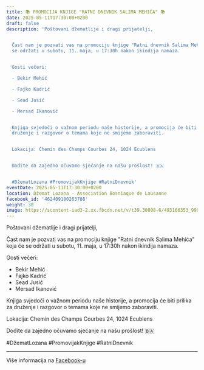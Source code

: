 ```yaml
---
title: 📚 PROMOCIJA KNJIGE "RATNI DNEVNIK SALIMA MEHIĆA" 📚
date: 2025-05-11T17:30:00+0200
draft: false
description: 'Poštovani džematlije i dragi prijatelji,


  Čast nam je pozvati vas na promociju knjige "Ratni dnevnik Salima Mehića" koja će
  se održati u subotu, 11. maja, u 17:30h nakon ikindija namaza.


  Gosti večeri:

  - Bekir Mehić

  - Fajko Kadrić

  - Sead Jusić

  - Mersad Ikanović


  Knjiga svjedoči o važnom periodu naše historije, a promocija će biti prilika za
  druženje i razgovor o temama koje ne smijemo zaboraviti.


  Lokacija: Chemin des Champs Courbes 24, 1024 Ecublens


  Dođite da zajedno očuvamo sjećanje na našu prošlost! 🇧🇦


  #DžematLozana #PromovijakKnjige #RatniDnevnik'
eventDate: 2025-05-11T17:30:00+0200
location: Džemat Lozana - Association Bosniaque de Lausanne
facebook_id: '462409180263788'
weight: 30
image: https://scontent-iad3-2.xx.fbcdn.net/v/t39.30808-6/493166353_999821285611804_7329147311345463896_n.jpg?_nc_cat=100&ccb=1-7&_nc_sid=9e60e4&_nc_ohc=9-m_CSLJRncQ7kNvwFS6Yjo&_nc_oc=AdmFKL_ax3zHyuwYig9cBNh0fsbI8v1OIybzZ4ZMjvG4TlV2BYpl4Jt_gh5rEmsDPKs&_nc_zt=23&_nc_ht=scontent-iad3-2.xx&edm=ABTKTjYEAAAA&_nc_gid=AzEXEtf7Q2GtrkLiJLgQPw&oh=00_AfIGY3O6v8efp0ewYiImdS2F_z5h5DeGqzlTRdMbUW1Sew&oe=68444F91
---
```


Poštovani džematlije i dragi prijatelji,

Čast nam je pozvati vas na promociju knjige "Ratni dnevnik Salima Mehića" koja će se održati u subotu, 11. maja, u 17:30h nakon ikindija namaza.

Gosti večeri:
- Bekir Mehić
- Fajko Kadrić
- Sead Jusić
- Mersad Ikanović

Knjiga svjedoči o važnom periodu naše historije, a promocija će biti prilika za druženje i razgovor o temama koje ne smijemo zaboraviti.

Lokacija: Chemin des Champs Courbes 24, 1024 Ecublens

Dođite da zajedno očuvamo sjećanje na našu prošlost! 🇧🇦

#DžematLozana #PromovijakKnjige #RatniDnevnik

---

Više informacija na [Facebook-u](https://facebook.com/events/462409180263788)